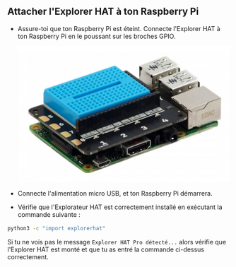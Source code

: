 ## Attacher l'Explorer HAT à ton Raspberry Pi

- Assure-toi que ton Raspberry Pi est éteint. Connecte l'Explorer HAT à ton Raspberry Pi en le poussant sur les broches GPIO.
    
    ![Explorer HAT monté sur Pi](images/explorer-hat.png)

- Connecte l'alimentation micro USB, et ton Raspberry Pi démarrera.

- Vérifie que l'Explorateur HAT est correctement installé en exécutant la commande suivante :

```bash
python3 -c "import explorerhat"
```

Si tu ne vois pas le message `Explorer HAT Pro détecté...` alors vérifie que l'Explorer HAT est monté et que tu as entré la commande ci-dessus correctement.
